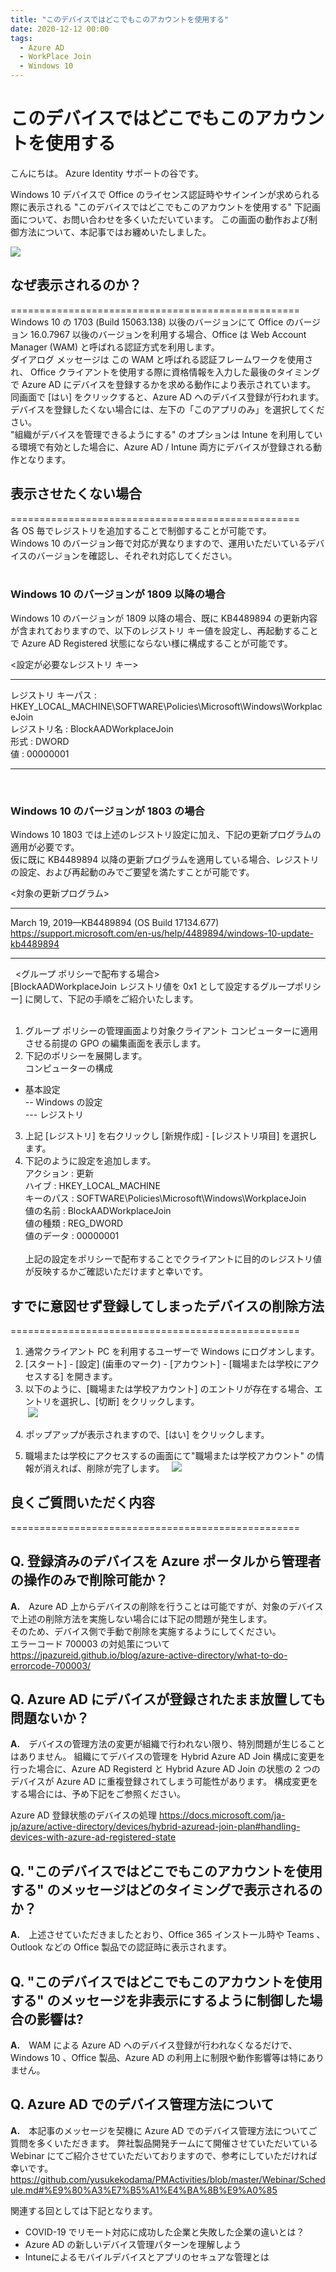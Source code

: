 ```yaml
---
title: "このデバイスではどこでもこのアカウントを使用する"
date: 2020-12-12 00:00
tags:
  - Azure AD
  - WorkPlace Join
  - Windows 10
---
```


# このデバイスではどこでもこのアカウントを使用する

こんにちは。 Azure Identity サポートの谷です。  
  
Windows 10 デバイスで Office のライセンス認証時やサインインが求められる際に表示される "このデバイスではどこでもこのアカウントを使用する" 下記画面について、お問い合わせを多くいただいています。
この画面の動作および制御方法について、本記事ではお纏めいたしました。  


![](./WorkPlaceJoin/WorkPlaceJoin.jpg)
  
  
  
## なぜ表示されるのか？
==================================================  
Windows 10 の 1703 (Build 15063.138) 以後のバージョンにて Office のバージョン 16.0.7967 以後のバージョンを利用する場合、Office は Web Account Manager (WAM) と呼ばれる認証方式を利用します。  
ダイアログ メッセージは この WAM と呼ばれる認証フレームワークを使用され、 Office クライアントを使用する際に資格情報を入力した最後のタイミングで Azure AD にデバイスを登録するかを求める動作により表示されています。  
同画面で [はい] をクリックすると、Azure AD へのデバイス登録が行われます。  
デバイスを登録したくない場合には、左下の「このアプリのみ」を選択してください。  
"組織がデバイスを管理できるようにする" のオプションは Intune を利用している環境で有効とした場合に、Azure AD / Intune 両方にデバイスが登録される動作となります。  
  
  

## 表示させたくない場合
==================================================  
各 OS 毎でレジストリを追加することで制御することが可能です。  
Windows 10 のバージョン毎で対応が異なりますので、運用いただいているデバイスのバージョンを確認し、それぞれ対応してください。  
  
### Windows 10 のバージョンが 1809 以降の場合
Windows 10 のバージョンが 1809 以降の場合、既に KB4489894 の更新内容が含まれておりますので、以下のレジストリ キー値を設定し、再起動することで Azure AD Registered 状態にならない様に構成することが可能です。
 
<設定が必要なレジストリ キー>
********************************  
レジストリ キーパス : HKEY_LOCAL_MACHINE\SOFTWARE\Policies\Microsoft\Windows\WorkplaceJoin  
レジストリ名 : BlockAADWorkplaceJoin  
形式 : DWORD  
値 : 00000001  
********************************
 
### Windows 10 のバージョンが 1803 の場合
Windows 10 1803 では上述のレジストリ設定に加え、下記の更新プログラムの適用が必要です。  
仮に既に KB4489894 以降の更新プログラムを適用している場合、レジストリの設定、および再起動のみでご要望を満たすことが可能です。  
  
<対象の更新プログラム>  
********************************  
March 19, 2019—KB4489894 (OS Build 17134.677)  
<https://support.microsoft.com/en-us/help/4489894/windows-10-update-kb4489894>  
********************************
 
<グループ ポリシーで配布する場合>  
[BlockAADWorkplaceJoin レジストリ値を 0x1 として設定するグループポリシー] に関して、下記の手順をご紹介いたします。  
  
1. グループ ポリシーの管理画面より対象クライアント コンピューターに適用させる前提の GPO の編集画面を表示します。  
2. 下記のポリシーを展開します。  
コンピューターの構成  
  - 基本設定  
  -- Windows の設定  
  --- レジストリ  
3. 上記 [レジストリ] を右クリックし [新規作成] - [レジストリ項目] を選択します。  
4. 下記のように設定を追加します。  
   アクション : 更新  
   ハイブ : HKEY_LOCAL_MACHINE  
   キーのパス : SOFTWARE\Policies\Microsoft\Windows\WorkplaceJoin  
   値の名前 : BlockAADWorkplaceJoin  
   値の種類 : REG_DWORD  
   値のデータ : 00000001  
   
上記の設定をポリシーで配布することでクライアントに目的のレジストリ値が反映するかご確認いただけますと幸いです。  
  
  
  
## すでに意図せず登録してしまったデバイスの削除方法
==================================================
1. 通常クライアント PC を利用するユーザーで Windows にログオンします。
2. [スタート] - [設定] (歯車のマーク) - [アカウント] - [職場または学校にアクセスする] を開きます。
3. 以下のように、[職場または学校アカウント] のエントリが存在する場合、エントリを選択し、[切断] をクリックします。  
 ![](./WorkPlaceJoin/WorkPlaceJoin1.jpg)
  
 
4. ポップアップが表示されますので、[はい] をクリックします。
  

5. 職場または学校にアクセスするの画面にて"職場または学校アカウント" の情報が消えれば、削除が完了します。
  ![](./WorkPlaceJoin/WorkPlaceJoin3.jpg)


  
## 良くご質問いただく内容
==================================================
## **Q. 登録済みのデバイスを Azure ポータルから管理者の操作のみで削除可能か？**  
**A.**　Azure AD 上からデバイスの削除を行うことは可能ですが、対象のデバイスで上述の削除方法を実施しない場合には下記の問題が発生します。  
そのため、デバイス側で手動で削除を実施するようにしてください。  
エラーコード 700003 の対処策について  
https://jpazureid.github.io/blog/azure-active-directory/what-to-do-errorcode-700003/
  
## **Q. Azure AD にデバイスが登録されたまま放置しても問題ないか？**  
**A.**　デバイスの管理方法の変更が組織で行われない限り、特別問題が生じることはありません。
組織にてデバイスの管理を Hybrid Azure AD Join 構成に変更を行った場合に、Azure AD Registerd と Hybrid Azure AD Join の状態の 2 つのデバイスが Azure AD に重複登録されてしまう可能性があります。
構成変更をする場合には、予め下記をご参照ください。

Azure AD 登録状態のデバイスの処理
https://docs.microsoft.com/ja-jp/azure/active-directory/devices/hybrid-azuread-join-plan#handling-devices-with-azure-ad-registered-state


## **Q. "このデバイスではどこでもこのアカウントを使用する" のメッセージはどのタイミングで表示されるのか？**  
**A.**　上述させていただきましたとおり、Office 365 インストール時や Teams 、Outlook などの Office 製品での認証時に表示されます。

## **Q. "このデバイスではどこでもこのアカウントを使用する" のメッセージを非表示にするように制御した場合の影響は?**  
**A.**　WAM による Azure AD へのデバイス登録が行われなくなるだけで、Windows 10 、Office 製品、Azure AD の利用上に制限や動作影響等は特にありません。

## **Q. Azure AD でのデバイス管理方法について**  
**A.**　本記事のメッセージを契機に Azure AD でのデバイス管理方法についてご質問を多くいただきます。
弊社製品開発チームにて開催させていただいている Webinar にてご紹介させていただいておりますので、参考にしていただければ幸いです。
https://github.com/yusukekodama/PMActivities/blob/master/Webinar/Schedule.md#%E9%80%A3%E7%B5%A1%E4%BA%8B%E9%A0%85

関連する回としては下記となります。
- COVID-19 でリモート対応に成功した企業と失敗した企業の違いとは？
- Azure AD の新しいデバイス管理パターンを理解しよう
- Intuneによるモバイルデバイスとアプリのセキュアな管理とは
